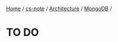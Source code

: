 [Home](https://mengxianbin.github.io) /
[cs-note](https://mengxianbin.github.io/cs-note/content) /
[Architecture](https://mengxianbin.github.io/cs-note/content/Architecture) /
[MongoDB](https://mengxianbin.github.io/cs-note/content/Architecture/MongoDB) /

# TO DO
